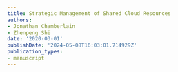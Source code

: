 ```yaml
---
title: Strategic Management of Shared Cloud Resources
authors:
- Jonathan Chamberlain
- Zhenpeng Shi
date: '2020-03-01'
publishDate: '2024-05-08T16:03:01.714929Z'
publication_types:
- manuscript
---
```

